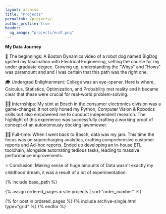 ```yaml
---
layout: archive
title: "Projects"
permalink: /projects/
author_profile: true
header:
  og_image: "projects/ecdf.png"
---
```


**My Data Journey**

🏁 The beginnings: A Boston Dynamics video of a robot dog named BigDog ignited my fascination with Electrical Engineering, setting the course for my under graduate degree. Growing up, understanding the "Whys" and "Hows" was paramount and and I was certain that this path was the right one.

🎓 Undergrad Enlightenment: College was an eye-opener. Here is where, Calculus, Statistics, Optimization, and Probability met reality and it became clear that these were crucial for real-world problem-solving.

🧑‍💼 Internships: My stint at Bosch in the consumer electronics division was a game-changer. It not only honed my Python, Computer Vision & Robotics skills but also empowered me to conduct independent research. The highlight of this experience was successfully crafting a working proof of concept of an autonomously docking lawnmower.

👩‍💼 Full-time: When I went back to Bosch, data was my jam. This time the focus was on supercharging analytics, crafting comprehensive customer reports and Ad-hoc reports. Ended up developing an in-house ETL toolchain, alongside automating tedious tasks, leading to massive performance improvements.

⭐ Conclusion: Making sense of huge amounts of Data wasn't exactly my childhood dream, it was a result of a lot of experimentation.

<nbsp>

{% include base_path %}

{% assign ordered_pages = site.projects | sort:"order_number" %}

{% for post in ordered_pages %}
  {% include archive-single.html type="grid" %}
{% endfor %}
